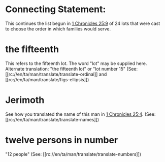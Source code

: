 # Connecting Statement:

This continues the list begun in [1 Chronicles 25:9](../25/09.md) of 24 lots that were cast to choose the order in which families would serve.

# the fifteenth

This refers to the fifteenth lot. The word "lot" may be supplied here. Alternate translation: "the fifteenth lot" or "lot number 15" (See: [[rc://en/ta/man/translate/translate-ordinal]] and [[rc://en/ta/man/translate/figs-ellipsis]])

# Jerimoth

See how you translated the name of this man in [1 Chronicles 25:4](../25/04.md). (See: [[rc://en/ta/man/translate/translate-names]])

# twelve persons in number

"12 people" (See: [[rc://en/ta/man/translate/translate-numbers]])

